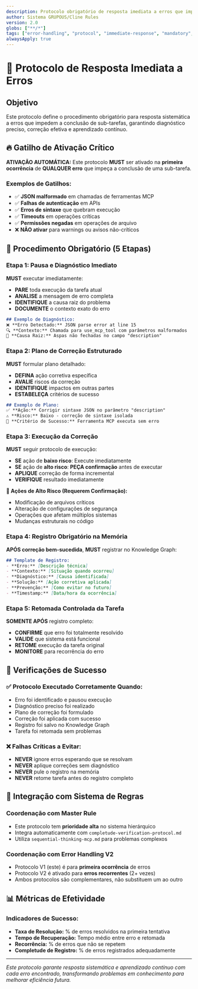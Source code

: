 ```yaml
---
description: Protocolo obrigatório de resposta imediata a erros que impedem conclusão de sub-tarefas
author: Sistema GRUPOUS/Cline Rules
version: 2.0
globs: ["**/*"]
tags: ["error-handling", "protocol", "immediate-response", "mandatory", "critical"]
alwaysApply: true
---
```


# 🚨 Protocolo de Resposta Imediata a Erros

## Objetivo

Este protocolo define o procedimento obrigatório para resposta sistemática a erros que impedem a conclusão de sub-tarefas, garantindo diagnóstico preciso, correção efetiva e aprendizado contínuo.

## 🔥 Gatilho de Ativação Crítico

**ATIVAÇÃO AUTOMÁTICA:** Este protocolo **MUST** ser ativado na **primeira ocorrência** de **QUALQUER erro** que impeça a conclusão de uma sub-tarefa.

### Exemplos de Gatilhos:
- ✅ **JSON malformado** em chamadas de ferramentas MCP
- ✅ **Falhas de autenticação** em APIs
- ✅ **Erros de sintaxe** que quebram execução
- ✅ **Timeouts** em operações críticas
- ✅ **Permissões negadas** em operações de arquivo
- ❌ **NÃO ativar** para warnings ou avisos não-críticos

## 🚨 Procedimento Obrigatório (5 Etapas)

### Etapa 1: Pausa e Diagnóstico Imediato
**MUST** executar imediatamente:
- **PARE** toda execução da tarefa atual
- **ANALISE** a mensagem de erro completa
- **IDENTIFIQUE** a causa raiz do problema
- **DOCUMENTE** o contexto exato do erro

```markdown
## Exemplo de Diagnóstico:
❌ **Erro Detectado:** JSON parse error at line 15
🔍 **Contexto:** Chamada para use_mcp_tool com parâmetros malformados
🎯 **Causa Raiz:** Aspas não fechadas no campo "description"
```

### Etapa 2: Plano de Correção Estruturado
**MUST** formular plano detalhado:
- **DEFINA** ação corretiva específica
- **AVALIE** riscos da correção
- **IDENTIFIQUE** impactos em outras partes
- **ESTABELEÇA** critérios de sucesso

```markdown
## Exemplo de Plano:
✅ **Ação:** Corrigir sintaxe JSON no parâmetro "description"
⚠️ **Risco:** Baixo - correção de sintaxe isolada
🎯 **Critério de Sucesso:** Ferramenta MCP executa sem erro
```

### Etapa 3: Execução da Correção
**MUST** seguir protocolo de execução:
- **SE** ação de **baixo risco**: Execute imediatamente
- **SE** ação de **alto risco**: **PEÇA confirmação** antes de executar
- **APLIQUE** correção de forma incremental
- **VERIFIQUE** resultado imediatamente

**🚨 Ações de Alto Risco (Requerem Confirmação):**
- Modificação de arquivos críticos
- Alteração de configurações de segurança
- Operações que afetam múltiplos sistemas
- Mudanças estruturais no código

### Etapa 4: Registro Obrigatório na Memória
**APÓS correção bem-sucedida**, **MUST** registrar no Knowledge Graph:

```markdown
## Template de Registro:
- **Erro:** [Descrição técnica]
- **Contexto:** [Situação quando ocorreu]
- **Diagnóstico:** [Causa identificada]
- **Solução:** [Ação corretiva aplicada]
- **Prevenção:** [Como evitar no futuro]
- **Timestamp:** [Data/hora da ocorrência]
```

### Etapa 5: Retomada Controlada da Tarefa
**SOMENTE APÓS** registro completo:
- **CONFIRME** que erro foi totalmente resolvido
- **VALIDE** que sistema está funcional
- **RETOME** execução da tarefa original
- **MONITORE** para recorrência do erro

## 🎯 Verificações de Sucesso

### ✅ Protocolo Executado Corretamente Quando:
- Erro foi identificado e pausou execução
- Diagnóstico preciso foi realizado
- Plano de correção foi formulado
- Correção foi aplicada com sucesso
- Registro foi salvo no Knowledge Graph
- Tarefa foi retomada sem problemas

### ❌ Falhas Críticas a Evitar:
- **NEVER** ignore erros esperando que se resolvam
- **NEVER** aplique correções sem diagnóstico
- **NEVER** pule o registro na memória
- **NEVER** retome tarefa antes do registro completo

## 🔄 Integração com Sistema de Regras

### Coordenação com Master Rule
- Este protocolo tem **prioridade alta** no sistema hierárquico
- Integra automaticamente com `completude-verification-protocol.md`
- Utiliza `sequential-thinking-mcp.md` para problemas complexos

### Coordenação com Error Handling V2
- Protocolo V1 (este) é para **primeira ocorrência** de erros
- Protocolo V2 é ativado para **erros recorrentes** (2+ vezes)
- Ambos protocolos são complementares, não substituem um ao outro

## 📊 Métricas de Efetividade

### Indicadores de Sucesso:
- **Taxa de Resolução:** % de erros resolvidos na primeira tentativa
- **Tempo de Recuperação:** Tempo médio entre erro e retomada
- **Recorrência:** % de erros que não se repetem
- **Completude de Registro:** % de erros registrados adequadamente

---

*Este protocolo garante resposta sistemática e aprendizado contínuo com cada erro encontrado, transformando problemas em conhecimento para melhorar eficiência futura.*
